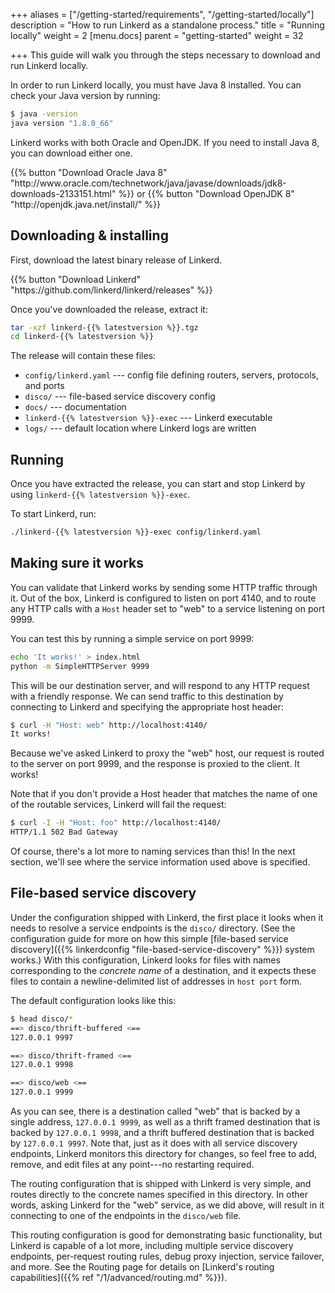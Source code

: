 +++
aliases = ["/getting-started/requirements", "/getting-started/locally"]
description = "How to run Linkerd as a standalone process."
title = "Running locally"
weight = 2
[menu.docs]
parent = "getting-started"
weight = 32

+++
This guide will walk you through the steps necessary to download and run
Linkerd locally.

In order to run Linkerd locally, you must have Java 8 installed. You can
check your Java version by running:

```bash
$ java -version
java version "1.8.0_66"
```

Linkerd works with both Oracle and OpenJDK. If you need to install Java 8, you
can download either one.

<!-- markdownlint-disable MD013 MD033 -->

<p class="text-center">
{{% button "Download Oracle Java 8" "http://www.oracle.com/technetwork/java/javase/downloads/jdk8-downloads-2133151.html" %}} or
{{% button "Download OpenJDK 8" "http://openjdk.java.net/install/" %}}
</p>

## Downloading & installing

First, download the latest binary release of Linkerd.

<p class="text-center">
{{% button "Download Linkerd" "https://github.com/linkerd/linkerd/releases" %}}
</p>

<!-- markdownlint-enable MD013 MD033 -->

Once you've downloaded the release, extract it:

```bash
tar -xzf linkerd-{{% latestversion %}}.tgz
cd linkerd-{{% latestversion %}}
```

The release will contain these files:

* `config/linkerd.yaml` --- config file defining routers, servers, protocols,
  and ports
* `disco/` --- file-based service discovery config
* `docs/` --- documentation
* `linkerd-{{% latestversion %}}-exec` --- Linkerd executable
* `logs/` --- default location where Linkerd logs are written

## Running

Once you have extracted the release, you can start and stop Linkerd by using
`linkerd-{{% latestversion %}}-exec`.

To start Linkerd, run:

```bash
./linkerd-{{% latestversion %}}-exec config/linkerd.yaml
```

## Making sure it works

You can validate that Linkerd works by sending some HTTP traffic through it.
Out of the box, Linkerd is configured to listen on port 4140, and to route any
HTTP calls with a `Host` header set to "web" to a service listening on port
9999.

You can test this by running a simple service on port 9999:

```bash
echo 'It works!' > index.html
python -m SimpleHTTPServer 9999
```

This will be our destination server, and will respond to any HTTP request
with a friendly response. We can send traffic to this destination by
connecting to Linkerd and specifying the appropriate host header:

```bash
$ curl -H "Host: web" http://localhost:4140/
It works!
```

Because we've asked Linkerd to proxy the "web" host, our request is routed to
the server on port 9999, and the response is proxied to the client. It
works!

Note that if you don't provide a Host header that matches the name of one of
the routable services, Linkerd will fail the request:

```bash
$ curl -I -H "Host: foo" http://localhost:4140/
HTTP/1.1 502 Bad Gateway
```

Of course, there's a lot more to naming services than this! In the next
section, we'll see where the service information used above is specified.

## File-based service discovery

Under the configuration shipped with Linkerd, the first place it looks when it
needs to resolve a service endpoints is the `disco/` directory.
(See the configuration guide for more on how this simple [file-based service
discovery]({{% linkerdconfig "file-based-service-discovery" %}}) system works.)
With this configuration, Linkerd looks for files with names corresponding to
the *concrete name* of a destination, and it expects these files to contain
a newline-delimited list of addresses in `host port` form.

The default configuration looks like this:

```bash
$ head disco/*
==> disco/thrift-buffered <==
127.0.0.1 9997

==> disco/thrift-framed <==
127.0.0.1 9998

==> disco/web <==
127.0.0.1 9999
```

As you can see, there is a destination called "web" that is backed by a single
address, `127.0.0.1 9999`, as well as a thrift framed destination that is backed
by `127.0.0.1 9998`, and a thrift buffered destination that is backed by
`127.0.0.1 9997`. Note that, just as it does with all service discovery
endpoints, Linkerd monitors this directory for changes, so feel free to add,
remove, and edit files at any point---no restarting required.

The routing configuration that is shipped with Linkerd is very simple, and
routes directly to the concrete names specified in this directory. In other
words, asking Linkerd for the "web" service, as we did above, will result in it
connecting to one of the endpoints in the `disco/web` file.

This routing configuration is good for demonstrating basic functionality, but
Linkerd is capable of a lot more, including multiple service discovery
endpoints, per-request routing rules, debug proxy injection, service failover,
and more. See the Routing page for details on [Linkerd's routing
capabilities]({{% ref "/1/advanced/routing.md" %}}).
